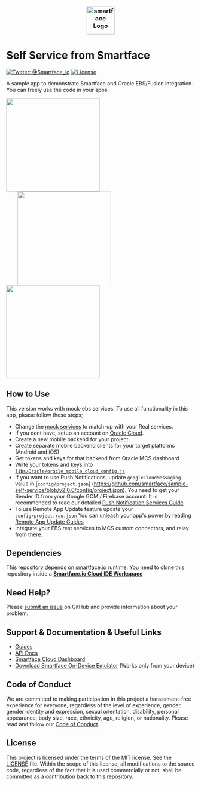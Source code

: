 <h3 align="center">
  <img height=75 src="https://github.com/smartface/sample-self-service/blob/v2.0.0/temp/smartface_logo.png" alt="smartface Logo" />
</h3>

# Self Service from Smartface
[![Twitter: @Smartface_io](https://img.shields.io/badge/contact-@Smartface_io-blue.svg?style=flat)](https://twitter.com/smartface_io)
[![License](https://img.shields.io/badge/license-MIT-green.svg?style=flat)](https://github.com/smartface/sample-self-service/blob/master/LICENSE)

A sample app to demonstrate Smartface and Oracle EBS/Fusion integration. You can freely use the code in your apps.

<img width=250 src="https://github.com/smartface/sample-self-service/blob/v2.0.0/temp/sc1.png">
<img width=250 src="https://github.com/smartface/sample-self-service/blob/v2.0.0/temp/sc2.png" hspace="30">
<img width=250 src="https://github.com/smartface/sample-self-service/blob/v2.0.0/temp/sc3.png">

## How to Use
This version works with mock-ebs services. To use all functionality in this app, please follow these steps;
* Change the [mock services](https://github.com/smartface/sample-self-service/tree/v2.0.0/_self-service-mock/) to match-up with your Real services.
* If you dont have, setup an account on [Oracle Cloud](https://cloud.oracle.com).
* Create a new mobile backend for your project
* Create separate mobile backend clients for your target platforms (Android and iOS)
* Get tokens and keys for that backend from Oracle MCS dashboard
* Write your tokens and keys into [`libs/Oracle/oracle_mobile_cloud_config.js`](https://github.com/smartface/sample-self-service/blob/v2.0.0/scripts/libs/Oracle/oracle_mobile_cloud_config.js)
* If you want to use Push Notifications, update `googleCloudMessaging` value in [`config/project.json`] (https://github.com/smartface/sample-self-service/blob/v2.0.0/config/project.json). You need to get your Sender ID from your Google GCM / Firebase account. It is recommended to read our detailed [Push Notification Services Guide](https://smartface.atlassian.net/wiki/display/GUIDE/Push+Notification+Services)
* To use Remote App Update feature update your [`config/project.rau.json`](https://github.com/smartface/sample-self-service/blob/master/config/project.rau.json) You can unleash your app's power by reading [Remote App Update Guides](https://smartface.atlassian.net/wiki/display/GUIDE/Remote+App+Update+Guides)
* Integrate your EBS rest services to MCS custom connectors, and relay from there.

## Dependencies

This repository depends on [smartface.io](https://smartface.io) runtime.
You need to clone this repository inside a [**Smartface.io Cloud IDE Workspace**](https://cloud.smartface.io/Home/Index)

## Need Help?

Please [submit an issue](https://github.com/smartface/sample-self-service/issues) on GitHub and provide information about your problem.

## Support & Documentation & Useful Links
- [Guides](https://www.smartface.io/guides)
- [API Docs](https://docs.smartface.io)
- [Smartface Cloud Dashboard](https://cloud.smartface.io)
- [Download Smartface On-Device Emulator](https://smf.to/app) (Works only from your device)

## Code of Conduct
We are committed to making participation in this project a harassment-free experience for everyone, regardless of the level of experience, gender, gender identity and expression, sexual orientation, disability, personal appearance, body size, race, ethnicity, age, religion, or nationality.
Please read and follow our [Code of Conduct](https://github.com/smartface/sample-self-service/blob/master/CODE_OF_CONDUCT.md).

## License

This project is licensed under the terms of the MIT license. See the [LICENSE](LICENSE) file. Within the scope of this license, all modifications to the source code, regardless of the fact that it is used commercially or not, shall be committed as a contribution back to this repository.
